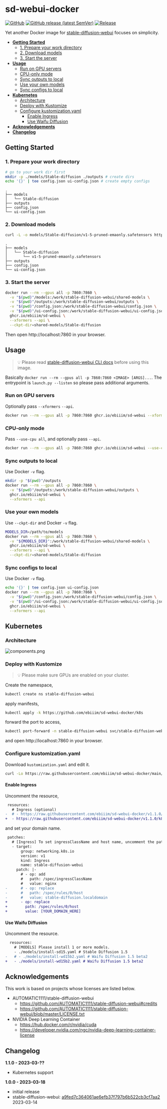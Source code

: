 # sd-webui-docker

[![GitHub](https://img.shields.io/github/license/ebiiim/sd-webui-docker)](https://github.com/ebiiim/sd-webui-docker/blob/main/LICENSE)
[![GitHub release (latest SemVer)](https://img.shields.io/github/v/release/ebiiim/sd-webui-docker)](https://github.com/ebiiim/sd-webui-docker/releases/latest)
[![Release](https://github.com/ebiiim/sd-webui-docker/actions/workflows/release.yaml/badge.svg)](https://github.com/ebiiim/sd-webui-docker/actions/workflows/release.yaml)

Yet another Docker image for [stable-diffusion-webui](https://github.com/AUTOMATIC1111/stable-diffusion-webui) focuses on simplicity.

<!-- START doctoc generated TOC please keep comment here to allow auto update -->
<!-- DON'T EDIT THIS SECTION, INSTEAD RE-RUN doctoc TO UPDATE -->

- [**Getting Started**](#getting-started)
  - [1. Prepare your work directory](#1-prepare-your-work-directory)
  - [2. Download models](#2-download-models)
  - [3. Start the server](#3-start-the-server)
- [**Usage**](#usage)
  - [Run on GPU servers](#run-on-gpu-servers)
  - [CPU-only mode](#cpu-only-mode)
  - [Sync outputs to local](#sync-outputs-to-local)
  - [Use your own models](#use-your-own-models)
  - [Sync configs to local](#sync-configs-to-local)
- [**Kubernetes**](#kubernetes)
  - [Architecture](#architecture)
  - [Deploy with Kustomize](#deploy-with-kustomize)
  - [Configure kustomization.yaml](#configure-kustomizationyaml)
    - [Enable Ingress](#enable-ingress)
    - [Use Waifu Diffusion](#use-waifu-diffusion)
- [**Acknowledgements**](#acknowledgements)
- [**Changelog**](#changelog)

<!-- END doctoc generated TOC please keep comment here to allow auto update -->

## **Getting Started**

### 1. Prepare your work directory

```sh
# go to your work dir first
mkdir -p ./models/Stable-diffusion ./outputs # create dirs
echo '{}' | tee config.json ui-config.json # create empty configs
```

```
.
├── models
│   └── Stable-diffusion
├── outputs
├── config.json
└── ui-config.json
```

### 2. Download models

```sh
curl -L -o models/Stable-diffusion/v1-5-pruned-emaonly.safetensors https://huggingface.co/runwayml/stable-diffusion-v1-5/resolve/main/v1-5-pruned-emaonly.safetensors
```

```
.
├── models
│   └── Stable-diffusion
│       └── v1-5-pruned-emaonly.safetensors
├── outputs
├── config.json
└── ui-config.json
```

### 3. Start the server

```sh
docker run --rm --gpus all -p 7860:7860 \
  -v "$(pwd)"/models:/work/stable-diffusion-webui/shared-models \
  -v "$(pwd)"/outputs:/work/stable-diffusion-webui/outputs \
  -v "$(pwd)"/config.json:/work/stable-diffusion-webui/config.json \
  -v "$(pwd)"/ui-config.json:/work/stable-diffusion-webui/ui-config.json \
  ghcr.io/ebiiim/sd-webui \
  --xformers --api \
  --ckpt-dir=shared-models/Stable-diffusion
```

Then open http://localhost:7860 in your browser.

## **Usage**

> 💡 Please read [stable-diffusion-webui CLI docs](https://github.com/AUTOMATIC1111/stable-diffusion-webui/wiki/Command-Line-Arguments-and-Settings) before using this image.

Basically `docker run --rm --gpus all -p 7860:7860 <IMAGE> [ARGS]...`. The entrypoint is `launch.py --listen` so please pass additional arguments.

### Run on GPU servers

Optionally pass `--xformers` `--api`.

```sh
docker run --rm --gpus all -p 7860:7860 ghcr.io/ebiiim/sd-webui --xformers --api
```

### CPU-only mode

Pass `--use-cpu all`, and optionally pass `--api`.

```sh
docker run --rm --gpus all -p 7860:7860 ghcr.io/ebiiim/sd-webui --use-cpu all --api
```

### Sync outputs to local

Use Docker `-v` flag.

```sh
mkdir -p "$(pwd)"/outputs
docker run --rm --gpus all -p 7860:7860 \
  -v "$(pwd)"/outputs:/work/stable-diffusion-webui/outputs \
  ghcr.io/ebiiim/sd-webui \
  --xformers --api
```

### Use your own models

Use `--ckpt-dir` and Docker `-v` flag.

```sh
MODELS_DIR=/path/to/models
docker run --rm --gpus all -p 7860:7860 \
  -v "${MODELS_DIR}":/work/stable-diffusion-webui/shared-models \
  ghcr.io/ebiiim/sd-webui \
  --xformers --api \
  --ckpt-dir=shared-models/Stable-diffusion
```

### Sync configs to local

Use Docker `-v` flag.

```sh
echo '{}' | tee config.json ui-config.json
docker run --rm --gpus all -p 7860:7860 \
  -v "$(pwd)"/config.json:/work/stable-diffusion-webui/config.json \
  -v "$(pwd)"/ui-config.json:/work/stable-diffusion-webui/ui-config.json \
  ghcr.io/ebiiim/sd-webui \
  --xformers --api
```

## **Kubernetes**

### Architecture
![components.png](docs/components.png)

### Deploy with Kustomize

> 💡 Please make sure GPUs are enabled on your cluster.

Create the namespace, 
```sh
kubectl create ns stable-diffusion-webui
```

apply manifests,

```sh
kubectl apply -k https://github.com/ebiiim/sd-webui-docker/k8s
```

forward the port to access,

```sh
kubectl port-forward -n stable-diffusion-webui svc/stable-diffusion-webui 7860:7860
```

and open http://localhost:7860 in your browser.

### Configure kustomization.yaml

Download `kustomization.yaml` and edit it.

```sh
curl -Lo https://raw.githubusercontent.com/ebiiim/sd-webui-docker/main/k8s/kustomization.yaml
```

#### Enable Ingress

Uncomment the resource,

```diff
 resources:
   # Ingress (optional)
-  # - https://raw.githubusercontent.com/ebiiim/sd-webui-docker/v1.1.0/k8s/bases/ing.yaml
+  - https://raw.githubusercontent.com/ebiiim/sd-webui-docker/v1.1.0/k8s/bases/ing.yaml
```

and set your domain name.

```diff
 patches:
   # [Ingress] To set ingressClassName and host name, uncomment the patch.
   - target:
       group: networking.k8s.io
       version: v1
       kind: Ingress
       name: stable-diffusion-webui
     patch: |-
       # - op: add
       #   path: /spec/ingressClassName
       #   value: nginx
-      # - op: replace
-      #   path: /spec/rules/0/host
-      #   value: stable-diffusion.localdomain
+      - op: replace
+        path: /spec/rules/0/host
+        value: [YOUR_DOMAIN_HERE]
```

#### Use Waifu Diffusion

Uncomment the resource.

```diff
  resources:
    # [MODELS] Please install 1 or more models.
    - ./models/install-sd15.yaml # Stable Diffusion 1.5
-   # - ./models/install-wd15b2.yaml # Waifu Diffusion 1.5 beta2
+   - ./models/install-wd15b2.yaml # Waifu Diffusion 1.5 beta2
```

## **Acknowledgements**

This work is based on projects whose licenses are listed below.

- AUTOMATIC1111/stable-diffusion-webui
  - https://github.com/AUTOMATIC1111/stable-diffusion-webui#credits
  - https://github.com/AUTOMATIC1111/stable-diffusion-webui/blob/master/LICENSE.txt
- NVIDIA Deep Learning Container
  - https://hub.docker.com/r/nvidia/cuda
  - https://developer.nvidia.com/ngc/nvidia-deep-learning-container-license

## **Changelog**

**1.1.0 - 2023-03-??**

- Kubernetes support

**1.0.0 - 2023-03-18**

- initial release
- stable-diffusion-webui: [a9fed7c364061ae6efb37f797b6b522cb3cf7aa2](https://github.com/AUTOMATIC1111/stable-diffusion-webui/tree/a9fed7c364061ae6efb37f797b6b522cb3cf7aa2) 2023-03-14
